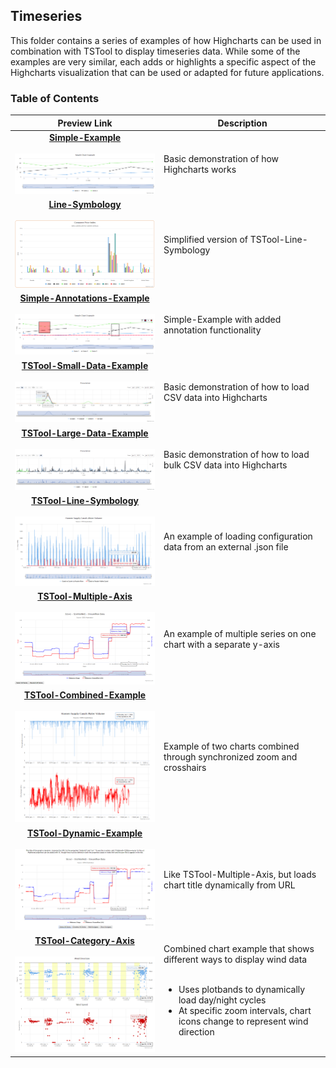 ## Timeseries

This folder contains a series of examples of how Highcharts can be used in combination with TSTool to display timeseries data.  While some of the examples are very similar, each adds or highlights a specific aspect of the Highcharts visualization that can be used or adapted for future applications.

### Table of Contents

| Preview Link | Description |
|---------|-------------------------------------------------------------------------|
|<center>**[Simple-Example](simple-example)**<center><br>[![button](README-docs/simple-example.png)](simple-example)| Basic demonstration of how Highcharts works                             |
|<center>**[Line-Symbology](line-symbology)**<center><br>[![button](README-docs/line-symbology.png)](line-symbology)| Simplified version of TSTool-Line-Symbology                             |
|<center>**[Simple-Annotations-Example](simple-annotations-example)**<center><br>[![button](README-docs/simple-annotations-example.png)](simple-annotations-example)| Simple-Example with added annotation functionality           |
|<center>**[TSTool-Small-Data-Example](TSTool-Small-Data-Example)**<center><br>[![button](README-docs/TSTool-Small-Data-Example.png)](TSTool-Small-Data-Example)| Basic demonstration of how to load CSV data into Highcharts             |
|<center>**[TSTool-Large-Data-Example](TSTool-Large-Data-Example)**<center><br>[![button](README-docs/TSTool-Large-Data-Example.png)](TSTool-Large-Data-Example)| Basic demonstration of how to load bulk CSV data into Highcharts        |
|<center>**[TSTool-Line-Symbology](TSTool-Line-Symbology)**<center><br>[![button](README-docs/TS-Tool-line-symbology.png)](TSTool-line-symbology)| An example of loading configuration data from an external .json file    |
|<center>**[TSTool-Multiple-Axis](TSTool-Multiple-Axis)**<center><br>[![button](README-docs/TS-Tool-Multiple-Axis.png)](TSTool-Multiple-Axis)| An example of multiple series on one chart with a separate y-axis       |
|<center>**[TSTool-Combined-Example](TSTool-Combined-Example)**<center><br>[![button](README-docs/TS-Tool-Combined-Example.png)](TSTool-Combined-Example)| Example of two charts combined through synchronized zoom and crosshairs |
|<center>**[TSTool-Dynamic-Example](TSTool-Dynamic-Example)**<center><br>[![button](README-docs/TS-Tool-Dynamic-Example.png)](TSTool-Dynamic-Example)| Like TSTool-Multiple-Axis, but loads chart title dynamically from URL   |
|<center>**[TSTool-Category-Axis](TSTool-Category-Axis)**<center><br>[![button](README-docs/TS-Tool-Category-Axis.png)](TSTool-Category-Axis)| Combined chart example that shows different ways to display wind data <br><br> <ul><li>Uses plotbands to dynamically load day/night cycles</li><li>At specific zoom intervals, chart icons change to represent wind direction</li></ul>|
